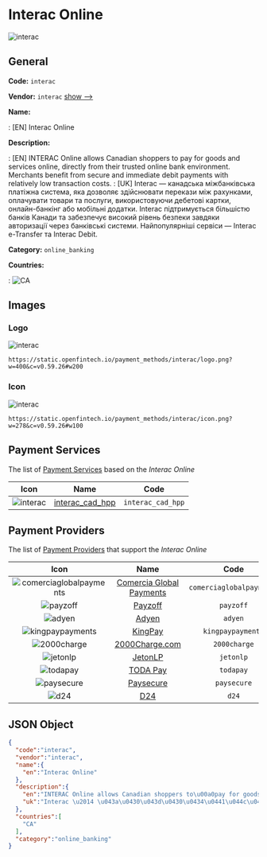 
# Interac Online 
![interac](https://static.openfintech.io/payment_methods/interac/logo.png?w=400&c=v0.59.26#w200)  

## General 
**Code:** `interac` 
 
**Vendor:** `interac` [show -->](/vendors/interac/) 
 
**Name:** 
 
:	[EN] Interac Online 
 
**Description:** 
 
: [EN] INTERAC Online allows Canadian shoppers to pay for goods and services online, directly from their trusted online bank environment. Merchants benefit from secure and immediate debit payments with relatively low transaction costs. 
: [UK] Interac — канадська міжбанківська платіжна система, яка дозволяє здійснювати перекази між рахунками, оплачувати товари та послуги, використовуючи дебетові картки, онлайн-банкінг або мобільні додатки. Interac підтримується більшістю банків Канади та забезпечує високий рівень безпеки завдяки авторизації через банківські системи. Найпопулярніші сервіси — Interac e-Transfer та Interac Debit.  
 
**Category:** `online_banking` 
 
**Countries:** 
 
:	![CA](https://cdnjs.cloudflare.com/ajax/libs/flag-icon-css/3.3.0/flags/4x3/ca.svg#w24)  

## Images 

### Logo 
![interac](https://static.openfintech.io/payment_methods/interac/logo.png?w=400&c=v0.59.26#w200)  

```
https://static.openfintech.io/payment_methods/interac/logo.png?w=400&c=v0.59.26#w200
```  

### Icon 
![interac](https://static.openfintech.io/payment_methods/interac/icon.png?w=278&c=v0.59.26#w100)  

```
https://static.openfintech.io/payment_methods/interac/icon.png?w=278&c=v0.59.26#w100
```  

## Payment Services 
 
The list of [Payment Services](/payment-services/) based on the _Interac Online_ 

|Icon|Name|Code| 
|:---:|:---:|:---:| 
|![interac](https://static.openfintech.io/payment_methods/interac/icon.png?w=278&c=v0.59.26#w100) |[interac_cad_hpp](/payment-services/interac_cad_hpp/)|`interac_cad_hpp`| 
 

## Payment Providers 
 
The list of [Payment Providers](/payment-providers/) that support the _Interac Online_ 

|Icon|Name|Code| 
|:---:|:---:|:---:| 
|![comerciaglobalpayments](https://static.openfintech.io/payment_providers/comerciaglobalpayments/icon.png?w=278&c=v0.59.26#w100) |[Comercia Global Payments](/payment-providers/comerciaglobalpayments/)|`comerciaglobalpayments`| 
|![payzoff](https://static.openfintech.io/payment_providers/payzoff/icon.png?w=278&c=v0.59.26#w100) |[Payzoff](/payment-providers/payzoff/)|`payzoff`| 
|![adyen](https://static.openfintech.io/payment_providers/adyen/icon.svg?w=278&c=v0.59.26#w100) |[Adyen](/payment-providers/adyen/)|`adyen`| 
|![kingpaypayments](https://static.openfintech.io/payment_providers/kingpaypayments/icon.png?w=278&c=v0.59.26#w100) |[KingPay](/payment-providers/kingpaypayments/)|`kingpaypayments`| 
|![2000charge](https://static.openfintech.io/payment_providers/2000charge/icon.png?w=278&c=v0.59.26#w100) |[2000Charge.com](/payment-providers/2000charge/)|`2000charge`| 
|![jetonlp](https://static.openfintech.io/payment_providers/jetonlp/icon.png?w=278&c=v0.59.26#w100) |[JetonLP](/payment-providers/jetonlp/)|`jetonlp`| 
|![todapay](https://static.openfintech.io/payment_providers/todapay/icon.svg?w=278&c=v0.59.26#w100) |[TODA Pay](/payment-providers/todapay/)|`todapay`| 
|![paysecure](https://static.openfintech.io/payment_providers/paysecure/icon.png?w=278&c=v0.59.26#w100) |[Paysecure](/payment-providers/paysecure/)|`paysecure`| 
|![d24](https://static.openfintech.io/payment_providers/d24/icon.svg?w=278&c=v0.59.26#w100) |[D24](/payment-providers/d24/)|`d24`| 
 

## JSON Object 

```json
{
  "code":"interac",
  "vendor":"interac",
  "name":{
    "en":"Interac Online"
  },
  "description":{
    "en":"INTERAC Online allows Canadian shoppers to\u00a0pay for goods and services online, directly from their trusted online bank environment. Merchants benefit from secure and immediate debit payments with relatively low transaction costs.",
    "uk":"Interac \u2014 \u043a\u0430\u043d\u0430\u0434\u0441\u044c\u043a\u0430 \u043c\u0456\u0436\u0431\u0430\u043d\u043a\u0456\u0432\u0441\u044c\u043a\u0430 \u043f\u043b\u0430\u0442\u0456\u0436\u043d\u0430 \u0441\u0438\u0441\u0442\u0435\u043c\u0430, \u044f\u043a\u0430 \u0434\u043e\u0437\u0432\u043e\u043b\u044f\u0454 \u0437\u0434\u0456\u0439\u0441\u043d\u044e\u0432\u0430\u0442\u0438 \u043f\u0435\u0440\u0435\u043a\u0430\u0437\u0438 \u043c\u0456\u0436 \u0440\u0430\u0445\u0443\u043d\u043a\u0430\u043c\u0438, \u043e\u043f\u043b\u0430\u0447\u0443\u0432\u0430\u0442\u0438 \u0442\u043e\u0432\u0430\u0440\u0438 \u0442\u0430 \u043f\u043e\u0441\u043b\u0443\u0433\u0438, \u0432\u0438\u043a\u043e\u0440\u0438\u0441\u0442\u043e\u0432\u0443\u044e\u0447\u0438 \u0434\u0435\u0431\u0435\u0442\u043e\u0432\u0456 \u043a\u0430\u0440\u0442\u043a\u0438, \u043e\u043d\u043b\u0430\u0439\u043d-\u0431\u0430\u043d\u043a\u0456\u043d\u0433 \u0430\u0431\u043e \u043c\u043e\u0431\u0456\u043b\u044c\u043d\u0456 \u0434\u043e\u0434\u0430\u0442\u043a\u0438. Interac \u043f\u0456\u0434\u0442\u0440\u0438\u043c\u0443\u0454\u0442\u044c\u0441\u044f \u0431\u0456\u043b\u044c\u0448\u0456\u0441\u0442\u044e \u0431\u0430\u043d\u043a\u0456\u0432 \u041a\u0430\u043d\u0430\u0434\u0438 \u0442\u0430 \u0437\u0430\u0431\u0435\u0437\u043f\u0435\u0447\u0443\u0454 \u0432\u0438\u0441\u043e\u043a\u0438\u0439 \u0440\u0456\u0432\u0435\u043d\u044c \u0431\u0435\u0437\u043f\u0435\u043a\u0438 \u0437\u0430\u0432\u0434\u044f\u043a\u0438 \u0430\u0432\u0442\u043e\u0440\u0438\u0437\u0430\u0446\u0456\u0457 \u0447\u0435\u0440\u0435\u0437 \u0431\u0430\u043d\u043a\u0456\u0432\u0441\u044c\u043a\u0456 \u0441\u0438\u0441\u0442\u0435\u043c\u0438. \u041d\u0430\u0439\u043f\u043e\u043f\u0443\u043b\u044f\u0440\u043d\u0456\u0448\u0456 \u0441\u0435\u0440\u0432\u0456\u0441\u0438 \u2014 Interac e-Transfer \u0442\u0430 Interac Debit. "
  },
  "countries":[
    "CA"
  ],
  "category":"online_banking"
}
```  
